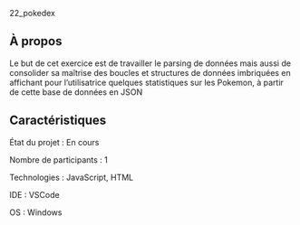 22_pokedex

## À propos 
Le but de cet exercice est de travailler le parsing de données mais aussi de consolider sa maîtrise des boucles et structures de données imbriquées en affichant pour l’utilisatrice quelques statistiques sur les Pokemon, à partir de cette base de données en JSON

## Caractéristiques

État du projet : En cours

Nombre de participants : 1

Technologies : JavaScript, HTML

IDE : VSCode

OS : Windows

